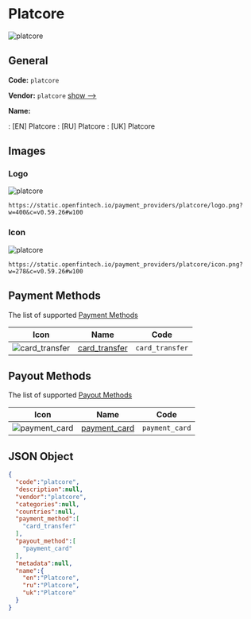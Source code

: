 
# Platcore 
![platcore](https://static.openfintech.io/payment_providers/platcore/logo.png?w=400&c=v0.59.26#w100)  

## General 
 
**Code:** `platcore` 
 
**Vendor:** `platcore` [show -->](/vendors/platcore/) 
 
**Name:** 
 
:	[EN] Platcore 
:	[RU] Platcore 
:	[UK] Platcore 
 

## Images 

### Logo 
 
![platcore](https://static.openfintech.io/payment_providers/platcore/logo.png?w=400&c=v0.59.26#w100)  

```
https://static.openfintech.io/payment_providers/platcore/logo.png?w=400&c=v0.59.26#w100
```  

### Icon 
 
![platcore](https://static.openfintech.io/payment_providers/platcore/icon.png?w=278&c=v0.59.26#w100)  

```
https://static.openfintech.io/payment_providers/platcore/icon.png?w=278&c=v0.59.26#w100
```  

## Payment Methods 
 
The list of supported [Payment Methods](/payment-methods/) 

|Icon|Name|Code| 
|:---:|:---:|:---:| 
|![card_transfer](https://static.openfintech.io/payment_methods/card_transfer/icon.svg?w=278&c=v0.59.26#w100) |[card_transfer](/payment-methods/card_transfer/)|`card_transfer`| 
 

## Payout Methods 
 
The list of supported [Payout Methods](/payout-methods/) 

|Icon|Name|Code| 
|:---:|:---:|:---:| 
|![payment_card](https://static.openfintech.io/payout_methods/payment_card/icon.svg?w=278&c=v0.59.26#w40) |[payment_card](payout-methodspayment_card/)|`payment_card`| 
 

## JSON Object 

```json
{
  "code":"platcore",
  "description":null,
  "vendor":"platcore",
  "categories":null,
  "countries":null,
  "payment_method":[
    "card_transfer"
  ],
  "payout_method":[
    "payment_card"
  ],
  "metadata":null,
  "name":{
    "en":"Platcore",
    "ru":"Platcore",
    "uk":"Platcore"
  }
}
```  
